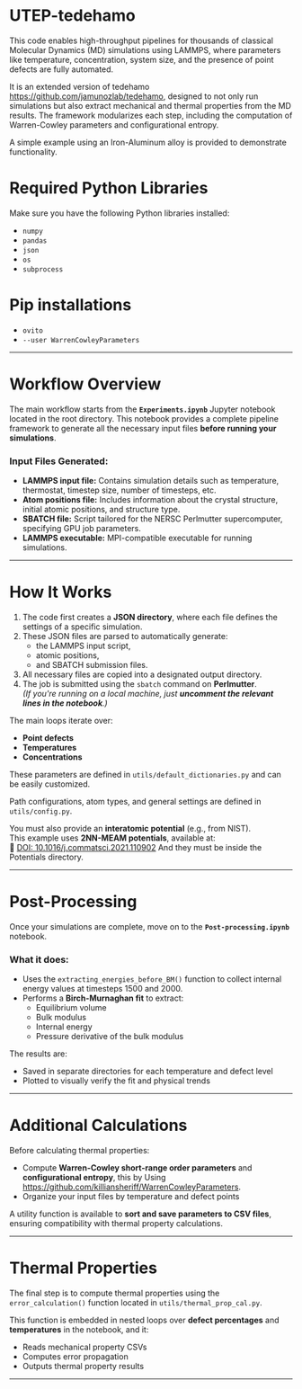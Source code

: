 # UTEP-tedehamo
This code enables high-throughput pipelines for thousands of classical Molecular Dynamics (MD) simulations using LAMMPS, where parameters like temperature, concentration, system size, and the presence of point defects are fully automated.

It is an extended version of tedehamo https://github.com/jamunozlab/tedehamo, designed to not only run simulations but also extract mechanical and thermal properties from the MD results. The framework modularizes each step, including the computation of Warren-Cowley parameters and configurational entropy.

A simple example using an Iron-Aluminum alloy is provided to demonstrate functionality.

# Required Python Libraries

Make sure you have the following Python libraries installed:

- `numpy`
- `pandas`
- `json`
- `os`
- `subprocess`

# Pip installations

- `ovito`
- `--user WarrenCowleyParameters`

---

# Workflow Overview

The main workflow starts from the **`Experiments.ipynb`** Jupyter notebook located in the root directory. This notebook provides a complete pipeline framework to generate all the necessary input files **before running your simulations**.

### Input Files Generated:

- **LAMMPS input file:** Contains simulation details such as temperature, thermostat, timestep size, number of timesteps, etc.
- **Atom positions file:** Includes information about the crystal structure, initial atomic positions, and structure type.
- **SBATCH file:** Script tailored for the NERSC Perlmutter supercomputer, specifying GPU job parameters.
- **LAMMPS executable:** MPI-compatible executable for running simulations.

---

# How It Works

1. The code first creates a **JSON directory**, where each file defines the settings of a specific simulation.
2. These JSON files are parsed to automatically generate:
   - the LAMMPS input script,
   - atomic positions,
   - and SBATCH submission files.
3. All necessary files are copied into a designated output directory.
4. The job is submitted using the `sbatch` command on **Perlmutter**.  
   *(If you're running on a local machine, just **uncomment the relevant lines in the notebook**.)*

The main loops iterate over:
- **Point defects**
- **Temperatures**
- **Concentrations**

These parameters are defined in `utils/default_dictionaries.py` and can be easily customized.

Path configurations, atom types, and general settings are defined in `utils/config.py`.

You must also provide an **interatomic potential** (e.g., from NIST).  
This example uses **2NN-MEAM potentials**, available at:  
📄 [DOI: 10.1016/j.commatsci.2021.110902](https://doi.org/10.1016/j.commatsci.2021.110902)
And they must be inside the Potentials directory.

---

# Post-Processing

Once your simulations are complete, move on to the **`Post-processing.ipynb`** notebook.

### What it does:
- Uses the `extracting_energies_before_BM()` function to collect internal energy values at timesteps 1500 and 2000.
- Performs a **Birch-Murnaghan fit** to extract:
  - Equilibrium volume
  - Bulk modulus
  - Internal energy
  - Pressure derivative of the bulk modulus

The results are:
- Saved in separate directories for each temperature and defect level
- Plotted to visually verify the fit and physical trends

---

# Additional Calculations

Before calculating thermal properties:
- Compute **Warren-Cowley short-range order parameters** and **configurational entropy**, this by Using https://github.com/killiansheriff/WarrenCowleyParameters.
- Organize your input files by temperature and defect points

A utility function is available to **sort and save parameters to CSV files**, ensuring compatibility with thermal property calculations.

---

# Thermal Properties

The final step is to compute thermal properties using the `error_calculation()` function located in `utils/thermal_prop_cal.py`.

This function is embedded in nested loops over **defect percentages** and **temperatures** in the notebook, and it:
- Reads mechanical property CSVs
- Computes error propagation
- Outputs thermal property results

---
